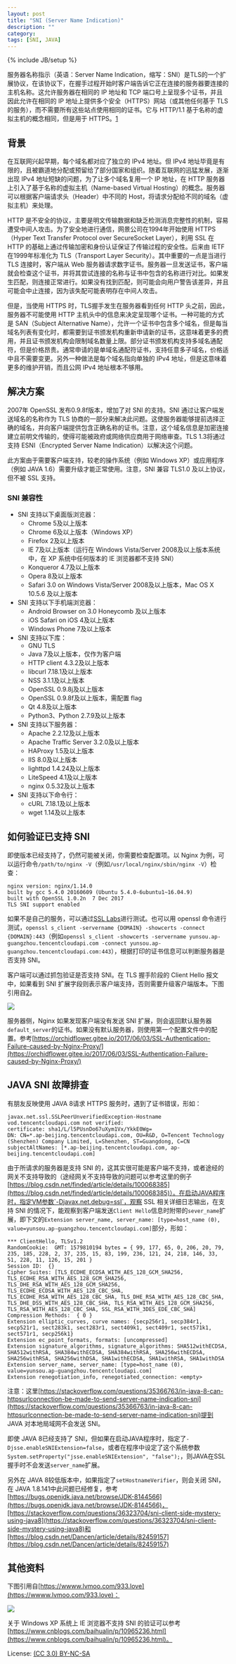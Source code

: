 ```yaml
---
layout: post
title: "SNI (Server Name Indication)"
description: ""
category: 
tags: [SNI, JAVA]
---
```

{% include JB/setup %}

服务器名称指示（英语：Server Name Indication，缩写：SNI）是TLS的一个扩展协议，在该协议下，在握手过程开始时客户端告诉它正在连接的服务器要连接的主机名称。这允许服务器在相同的 IP 地址和 TCP 端口号上呈现多个证书，并且因此允许在相同的 IP 地址上提供多个安全（HTTPS）网站（或其他任何基于 TLS 的服务），而不需要所有这些站点使用相同的证书。它与 HTTP/1.1 基于名称的虚拟主机的概念相同，但是用于 HTTPS。[1](https://en.wikipedia.org/wiki/Server_Name_Indication)

## 背景

在互联网兴起早期，每个域名都对应了独立的 IPv4 地址。但 IPv4 地址毕竟是有限的，且被霸道地分配或预留给了部分国家和组织。随着互联网的迅猛发展，逐渐出现 IPv4 地址短缺的问题，为了让多个域名复用一个 IP 地址，在 HTTP 服务器上引入了基于名称的虚拟主机（Name-based Virtual Hosting）的概念。服务器可以根据客户端请求头（Header）中不同的 Host，将请求分配给不同的域名（虚拟主机）来处理。

HTTP 是不安全的协议，主要是明文传输数据和缺乏检测消息完整性的机制，容易遭受中间人攻击。为了安全地进行通信，网景公司在1994年开始使用 HTTPS（Hyper Text Transfer Protocol over SecureSocket Layer），利用 SSL 在 HTTP 的基础上通过传输加密和身份认证保证了传输过程的安全性。后来由 IETF 在1999年标准化为 TLS（Transport Layer Security）。其中重要的一点是当进行 TLS 连接时，客户端从 Web 服务器请求数字证书。服务器一旦发送证书，客户端就会检查这个证书，并将其尝试连接的名称与证书中包含的名称进行对比。如果发生匹配，则连接正常进行。如果没有找到匹配，则可能会向用户警告该差异，并且可能会中止连接，因为该失配可能表明存在中间人攻击。

但是，当使用 HTTPS 时，TLS握手发生在服务器看到任何 HTTP 头之前，因此，服务器不可能使用 HTTP 主机头中的信息来决定呈现哪个证书。一种可能的方式是 SAN（Subject Alternative Name），允许一个证书中包含多个域名，但是每当域名列表有变化时，都需要到证书颁发机构重新申请新的证书，这意味着更多的费用，并且证书颁发机构会限制域名数量上限。部分证书颁发机构支持多域名通配符，但是价格昂贵。通常申请的是单域名通配符证书，支持任意多子域名，价格适中且不需要变更。另外一种做法是每个域名指向单独的 IPv4 地址，但是这意味着更多的维护开销，而且公网 IPv4 地址根本不够用。

## 解决方案

2007年 OpenSSL 发布0.9.8f版本，增加了对 SNI 的支持。SNI 通过让客户端发送域名的名称作为 TLS 协商的一部分来解决此问题。这使服务器能够提前选择正确的域名，并向客户端提供包含正确名称的证书。注意，这个域名信息是加密连接建立前明文传输的，使得可能被政府或网络供应商用于网络审查。TLS 1.3将通过支持 ESNI（Encrypted Server Name Indication）以解决这个问题。

此方案由于需要客户端支持，较老的操作系统（例如 Windows XP）或应用程序（例如 JAVA 1.6）需要升级才能正常使用。注意，SNI 兼容 TLS1.0 及以上协议，但不被 SSL 支持。

### SNI 兼容性

* SNI 支持以下桌面版浏览器：
    * Chrome 5及以上版本
    * Chrome 6及以上版本（Windows XP）
    * Firefox 2及以上版本
    * IE 7及以上版本（运行在 Windows Vista/Server 2008及以上版本系统中，在 XP 系统中任何版本的 IE 浏览器都不支持 SNI）
    * Konqueror 4.7及以上版本
    * Opera 8及以上版本
    * Safari 3.0 on Windows Vista/Server 2008及以上版本，Mac OS X 10.5.6 及以上版本
* SNI 支持以下手机端浏览器：
    * Android Browser on 3.0 Honeycomb 及以上版本
    * iOS Safari on iOS 4及以上版本
    * Windows Phone 7及以上版本
* SNI 支持以下库：
    * GNU TLS
    * Java 7及以上版本，仅作为客户端
    * HTTP client 4.3.2及以上版本
    * libcurl 7.18.1及以上版本
    * NSS 3.1.1及以上版本
    * OpenSSL 0.9.8j及以上版本
    * OpenSSL 0.9.8f及以上版本，需配置 flag
    * Qt 4.8及以上版本
    * Python3、Python 2.7.9及以上版本
* SNI 支持以下服务器：
    * Apache 2.2.12及以上版本
    * Apache Traffic Server 3.2.0及以上版本
    * HAProxy 1.5及以上版本
    * IIS 8.0及以上版本
    * lighttpd 1.4.24及以上版本
    * LiteSpeed 4.1及以上版本
    * nginx 0.5.32及以上版本
* SNI 支持以下命令行：
    * cURL 7.18.1及以上版本
    * wget 1.14及以上版本

## 如何验证已支持 SNI

即使版本已经支持了，仍然可能被关闭，你需要检查配置项。以 Nginx 为例，可以运行命令`/path/to/nginx -V`（例如`/usr/local/nginx/sbin/nginx -V`）检查：

```
nginx version: nginx/1.14.0
built by gcc 5.4.0 20160609 (Ubuntu 5.4.0-6ubuntu1~16.04.9)
built with OpenSSL 1.0.2n  7 Dec 2017
TLS SNI support enabled
```

如果不是自己的服务，可以通过[SSL Labs](https://www.ssllabs.com/)进行测试。也可以用 openssl 命令进行测试，`openssl s_client -servername {DOMAIN} -showcerts -connect {DOMAIN}:443`（例如`openssl s_client -showcerts -servername yunsou.ap-guangzhou.tencentcloudapi.com -connect yunsou.ap-guangzhou.tencentcloudapi.com:443`），根据打印的证书信息可以判断服务器是否支持 SNI。

客户端可以通过抓包验证是否支持 SNI。在 TLS 握手阶段的 Client Hello 报文中，如果看到 SNI 扩展字段则表示客户端支持，否则需要升级客户端版本。下图引用自[2](https://help.aliyun.com/knowledge_detail/43742.html)。

![](http://static-aliyun-doc.oss-cn-hangzhou.aliyuncs.com/assets/img/15617/15661929898024_zh-CN.png)

服务器侧，Nginx 如果发现客户端没有发送 SNI 扩展，则会返回默认服务器`default_server`的证书。如果没有默认服务器，则使用第一个配置文件中的配置。参考[https://orchidflower.gitee.io/2017/06/03/SSL-Authentication-Failure-caused-by-Nginx-Proxy/](https://orchidflower.gitee.io/2017/06/03/SSL-Authentication-Failure-caused-by-Nginx-Proxy/)

## JAVA SNI 故障排查

有朋友反映使用 JAVA 8请求 HTTPS 服务时，遇到了证书错误，形如：

```
javax.net.ssl.SSLPeerUnverifiedException-Hostname vod.tencentcloudapi.com not verified:
certificate: sha1/L/l5PUsnDo67uXym1Vx/YkkE0Wg=
DN: CN=*.ap-beijing.tencentcloudapi.com, OU=R&D, O=Tencent Technology (Shenzhen) Company Limited, L=Shenzhen, ST=Guangdong, C=CN
subjectAltNames: [*.ap-beijing.tencentcloudapi.com, ap-beijing.tencentcloudapi.com]
```

由于所请求的服务器是支持 SNI 的，这其实很可能是客户端不支持，或者途经的网关不支持导致的（途经网关不支持导致的问题可以参考这里的例子[https://blog.csdn.net/finded/article/details/100068385](https://blog.csdn.net/finded/article/details/100068385)）。在启动JAVA程序时，指定VM参数`-Djavax.net.debug=ssl`，观察 SSL 相关详细日志输出，在支持 SNI 的情况下，能观察到客户端发送`Client Hello`信息时附带的`sever_name`扩展，即下文的`Extension server_name, server_name: [type=host_name (0), value=yunsou.ap-guangzhou.tencentcloudapi.com]`部分，形如：

```
*** ClientHello, TLSv1.2
RandomCookie:  GMT: 1579810194 bytes = { 99, 177, 65, 0, 206, 20, 79, 235, 185, 228, 2, 37, 235, 15, 83, 199, 236, 121, 24, 218, 146, 33, 51, 228, 11, 126, 15, 201 }
Session ID:  {}
Cipher Suites: [TLS_ECDHE_ECDSA_WITH_AES_128_GCM_SHA256, TLS_ECDHE_RSA_WITH_AES_128_GCM_SHA256, TLS_DHE_RSA_WITH_AES_128_GCM_SHA256, TLS_ECDHE_ECDSA_WITH_AES_128_CBC_SHA, TLS_ECDHE_RSA_WITH_AES_128_CBC_SHA, TLS_DHE_RSA_WITH_AES_128_CBC_SHA, TLS_DHE_DSS_WITH_AES_128_CBC_SHA, TLS_RSA_WITH_AES_128_GCM_SHA256, TLS_RSA_WITH_AES_128_CBC_SHA, SSL_RSA_WITH_3DES_EDE_CBC_SHA]
Compression Methods:  { 0 }
Extension elliptic_curves, curve names: {secp256r1, secp384r1, secp521r1, sect283k1, sect283r1, sect409k1, sect409r1, sect571k1, sect571r1, secp256k1}
Extension ec_point_formats, formats: [uncompressed]
Extension signature_algorithms, signature_algorithms: SHA512withECDSA, SHA512withRSA, SHA384withECDSA, SHA384withRSA, SHA256withECDSA, SHA256withRSA, SHA256withDSA, SHA1withECDSA, SHA1withRSA, SHA1withDSA
Extension server_name, server_name: [type=host_name (0), value=yunsou.ap-guangzhou.tencentcloudapi.com]
Extension renegotiation_info, renegotiated_connection: <empty>
```

注意：这里[https://stackoverflow.com/questions/35366763/in-java-8-can-httpsurlconnection-be-made-to-send-server-name-indication-sni](https://stackoverflow.com/questions/35366763/in-java-8-can-httpsurlconnection-be-made-to-send-server-name-indication-sni)提到 JAVA 对本地局域网不会发送 SNI。

即使 JAVA 8已经支持了 SNI，但如果在启动JAVA程序时，指定了`-Djsse.enableSNIExtension=false`，或者在程序中设定了这个系统参数`System.setProperty("jsse.enableSNIExtension", "false");`，则JAVA在SSL握手时不会发送`server_name`扩展。

另外在 JAVA 8较低版本中，如果指定了`setHostnameVerifier`，则会关闭 SNI，在 JAVA 1.8.141中此问题已经修复，参考[https://bugs.openjdk.java.net/browse/JDK-8144566](https://bugs.openjdk.java.net/browse/JDK-8144566)，[https://stackoverflow.com/questions/36323704/sni-client-side-mystery-using-java8](https://stackoverflow.com/questions/36323704/sni-client-side-mystery-using-java8)和[https://blog.csdn.net/Dancen/article/details/82459157](https://blog.csdn.net/Dancen/article/details/82459157)

## 其他资料

下图引用自[https://wwww.lvmoo.com/933.love](https://wwww.lvmoo.com/933.love)：

![](https://cdn.lvmoo.com/usr/uploads/2018/06/1235408731.png)

关于 Windows XP 系统上 IE 浏览器不支持 SNI 的验证可以参考[https://www.cnblogs.com/baihualin/p/10965236.html](https://www.cnblogs.com/baihualin/p/10965236.html)。

License: [(CC 3.0) BY-NC-SA](http://creativecommons.org/licenses/by-nc-sa/3.0/)
